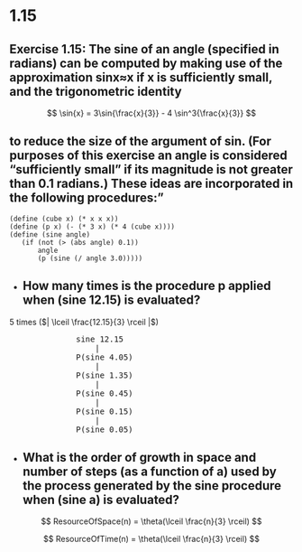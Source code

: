 # 1.15

## Exercise 1.15: The sine of an angle (specified in radians) can be computed by making use of the approximation sin⁡x≈x if x is sufficiently small, and the trigonometric identity

$$
\sin{x} = 3\sin{\frac{x}{3}} - 4 \sin^3{\frac{x}{3}}
$$

## to reduce the size of the argument of sin. (For purposes of this exercise an angle is considered “sufficiently small” if its magnitude is not greater than 0.1 radians.) These ideas are incorporated in the following procedures:”

```eval-scheme
(define (cube x) (* x x x))
(define (p x) (- (* 3 x) (* 4 (cube x))))
(define (sine angle)
   (if (not (> (abs angle) 0.1))
       angle
       (p (sine (/ angle 3.0)))))
```

- ## How many times is the procedure p applied when (sine 12.15) is evaluated?
5 times ($| \lceil \frac{12.15}{3} \rceil |$)
<pre>
              sine 12.15
                  |
              P(sine 4.05)
                  |
              P(sine 1.35)
                  |
              P(sine 0.45)
                  |
              P(sine 0.15)
                  |
              P(sine 0.05)
</pre>
- ## What is the order of growth in space and number of steps (as a function of a) used by the process generated by the sine procedure when (sine a) is evaluated?
$$
ResourceOfSpace(n) = \theta(\lceil \frac{n}{3} \rceil)
$$

$$
ResourceOfTime(n) = \theta(\lceil \frac{n}{3} \rceil)
$$